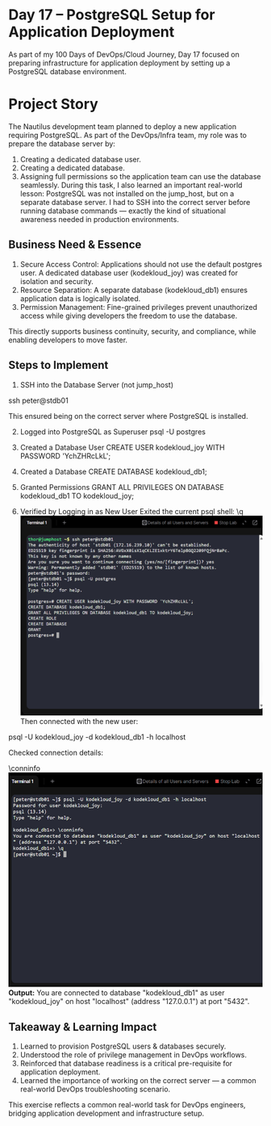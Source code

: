 # Day 17 – PostgreSQL Setup for Application Deployment
As part of my 100 Days of DevOps/Cloud Journey, Day 17 focused on preparing infrastructure for application deployment by setting up a PostgreSQL database environment.

# Project Story
The Nautilus development team planned to deploy a new application requiring PostgreSQL. As part of the DevOps/Infra team, my role was to prepare the database server by:
1.	Creating a dedicated database user.
2.	Creating a dedicated database.
3.	Assigning full permissions so the application team can use the database seamlessly.
During this task, I also learned an important real-world lesson: PostgreSQL was not installed on the jump_host, but on a separate database server. I had to SSH into the correct server before running database commands — exactly the kind of situational awareness needed in production environments.

## Business Need & Essence
1. Secure Access Control: Applications should not use the default postgres user. A dedicated database user (kodekloud_joy) was created for isolation and security.
2. Resource Separation: A separate database (kodekloud_db1) ensures application data is logically isolated.
3. Permission Management: Fine-grained privileges prevent unauthorized access while giving developers the freedom to use the database.

This directly supports business continuity, security, and compliance, while enabling developers to move faster.

## Steps to Implement
1. SSH into the Database Server (not jump_host)

ssh peter@stdb01

This ensured being on the correct server where PostgreSQL is installed.

2. Logged into PostgreSQL as Superuser
psql -U postgres

3. Created a Database User
CREATE USER kodekloud_joy WITH PASSWORD 'YchZHRcLkL';

4. Created a Database
CREATE DATABASE kodekloud_db1;

5. Granted Permissions
GRANT ALL PRIVILEGES ON DATABASE kodekloud_db1 TO kodekloud_joy;

6. Verified by Logging in as New User
Exited the current psql shell:
\q
![Screenshot](screenshots/psql-shell.png)
Then connected with the new user:

psql -U kodekloud_joy -d kodekloud_db1 -h localhost

Checked connection details:

\conninfo
![Screenshot](screenshots/host-connection-details.png)
**Output:**
You are connected to database "kodekloud_db1" as user "kodekloud_joy" on host "localhost" (address "127.0.0.1") at port "5432".

## Takeaway & Learning Impact
1. Learned to provision PostgreSQL users & databases securely.
2. Understood the role of privilege management in DevOps workflows.
3. Reinforced that database readiness is a critical pre-requisite for application deployment.
4. Learned the importance of working on the correct server — a common real-world DevOps troubleshooting scenario.

This exercise reflects a common real-world task for DevOps engineers, bridging application development and infrastructure setup.
